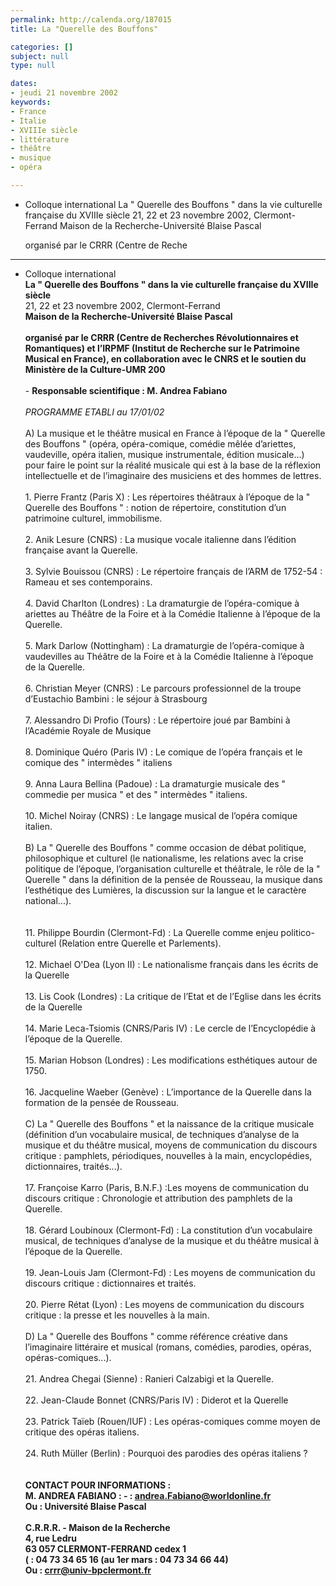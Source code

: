 ```yaml
---
permalink: http://calenda.org/187015
title: La "Querelle des Bouffons"

categories: []
subject: null
type: null

dates:
- jeudi 21 novembre 2002
keywords:
- France
- Italie
- XVIIIe siècle
- littérature
- théâtre
- musique
- opéra

---
```

- Colloque international   La " Querelle des Bouffons " dans la vie culturelle française du XVIIIe siècle   21, 22 et 23 novembre 2002, Clermont-Ferrand   Maison de la Recherche-Université Blaise Pascal      organisé par le CRRR (Centre de Reche
---
- Colloque international<br /><b>La " Querelle des Bouffons " dans la vie culturelle française du XVIIIe siècle</b><br />   21, 22 et 23 novembre 2002, Clermont-Ferrand<br /><b>Maison de la Recherche-Université Blaise Pascal</b><br /><br /><b>organisé par le CRRR (Centre de Recherches Révolutionnaires et Romantiques) et l’IRPMF (Institut de Recherche sur le Patrimoine Musical en France), en collaboration avec le CNRS et le soutien du Ministère de la Culture-UMR 200</b><br /><br />   - <b>Responsable scientifique : M. Andrea Fabiano</b><br /><br /><i>PROGRAMME ETABLI au 17/01/02</i><br /><br />   A) La musique et le théâtre musical en France à l’époque de la " Querelle des Bouffons " (opéra, opéra-comique, comédie mêlée d’ariettes, vaudeville, opéra italien, musique instrumentale, édition musicale...) pour faire le point sur la réalité musicale qui est à la base de la réflexion intellectuelle et de l’imaginaire des musiciens et des hommes de lettres.<br /><br />   1.	Pierre Frantz (Paris X) : Les répertoires théâtraux à l’époque de la " Querelle des Bouffons " : notion de répertoire, constitution d’un patrimoine culturel, immobilisme.<br /><br />   2.	Anik Lesure (CNRS) : La musique vocale italienne dans l’édition française avant la Querelle.<br /><br />   3.	Sylvie Bouissou (CNRS) : Le répertoire français de l’ARM de 1752-54 : Rameau et ses contemporains.<br /><br />   4.	David Charlton (Londres) : La dramaturgie de l’opéra-comique à ariettes au Théâtre de la Foire et à la Comédie Italienne à l’époque de la Querelle.<br /><br />   5.	Mark Darlow (Nottingham) : La dramaturgie de l’opéra-comique à vaudevilles au Théâtre de la Foire et à la Comédie Italienne à l’époque de la Querelle.<br /><br />   6.	Christian Meyer (CNRS) : Le parcours professionnel de la troupe d’Eustachio Bambini : le séjour à Strasbourg<br /><br />   7.	Alessandro Di Profio (Tours) : Le répertoire joué par Bambini à l’Académie Royale de Musique<br /><br />   8.	Dominique Quéro (Paris IV) : Le comique de l’opéra français et le comique des " intermèdes " italiens<br /><br />   9.	Anna Laura Bellina (Padoue) : La dramaturgie musicale des " commedie per musica " et des " intermèdes " italiens.<br /><br />   10.	Michel Noiray	 (CNRS) : Le langage musical de l’opéra comique italien.<br /><br />   B) La " Querelle des Bouffons " comme occasion de débat politique, philosophique et culturel (le nationalisme, les relations avec la crise politique de l’époque, l’organisation culturelle et théâtrale, le rôle de la " Querelle " dans la définition de la pensée de Rousseau, la musique dans l’esthétique des Lumières, la discussion sur la langue et le caractère national...).<br /><br /><br />   11.	Philippe Bourdin (Clermont-Fd) : La Querelle comme enjeu politico-culturel (Relation entre Querelle et Parlements).<br /><br />   12.	Michael O'Dea (Lyon II) : Le nationalisme français dans les écrits de la Querelle<br /><br />   13.	Lis Cook (Londres) : La critique de l’Etat et de l’Eglise dans les écrits de la Querelle<br /><br />   14.	Marie Leca-Tsiomis (CNRS/Paris IV) : Le cercle de l’Encyclopédie à l’époque de la Querelle.<br /><br />   15.	Marian Hobson (Londres) : Les modifications esthétiques autour de 1750.<br /><br />   16.	Jacqueline Waeber (Genève) : L’importance de la Querelle dans la formation de la pensée de Rousseau.<br /><br />   C) La " Querelle des Bouffons " et la naissance de la critique musicale (définition d’un vocabulaire musical, de techniques d’analyse de la musique et du théâtre musical, moyens de communication du discours critique : pamphlets, périodiques, nouvelles à la main, encyclopédies, dictionnaires, traités...).<br /><br />   17.	Françoise Karro (Paris, B.N.F.) :Les moyens de communication du discours critique : Chronologie et attribution des pamphlets de la Querelle.<br /><br />   18.	Gérard Loubinoux (Clermont-Fd) : La constitution d’un vocabulaire musical, de techniques d’analyse de la musique et du théâtre musical à l’époque de la Querelle.<br /><br />   19.	Jean-Louis Jam (Clermont-Fd) : Les moyens de communication du discours critique : dictionnaires et traités.<br /><br />   20.	Pierre Rétat (Lyon) : Les moyens de communication du discours critique : la presse et les nouvelles à la main.<br /><br />   D) La " Querelle des Bouffons " comme référence créative dans l’imaginaire littéraire et musical (romans, comédies, parodies, opéras, opéras-comiques...).<br /><br />   21.	Andrea Chegai (Sienne) : Ranieri Calzabigi et la Querelle.<br /><br />   22.	Jean-Claude Bonnet (CNRS/Paris IV) : Diderot et la Querelle<br /><br />   23.	Patrick Taïeb (Rouen/IUF) : Les opéras-comiques comme moyen de critique des opéras italiens.<br /><br />   24.	Ruth Müller (Berlin) : Pourquoi des parodies des opéras italiens ?<br /><br /><br /><b>CONTACT POUR INFORMATIONS :<br />   M. ANDREA FABIANO : - : andrea.Fabiano@worldonline.fr<br />    Ou : Université Blaise Pascal</b><br /><br /><b>C.R.R.R. - Maison de la Recherche<br />   4, rue Ledru<br />   63 057 CLERMONT-FERRAND cedex 1<br />   ( : 04 73 34 65 16 (au 1er mars : 04 73 34 66 44)<br />   Ou : crrr@univ-bpclermont.fr</b><br />